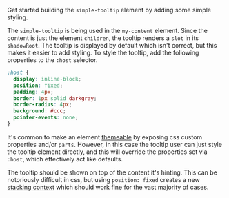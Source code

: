 Get started building the `simple-tooltip` element by adding some simple styling.

The `simple-tooltip` is being used in the `my-content` element. Since the
content is just the element `children`, the tooltip renders a `slot`
in its `shadowRoot`. The tooltip is displayed by default which isn't correct,
but this makes it easier to add styling. To style the tooltip, add the
following properties to the `:host` selector.

```css
:host {
  display: inline-block;
  position: fixed;
  padding: 4px;
  border: 1px solid darkgray;
  border-radius: 4px;
  background: #ccc;
  pointer-events: none;
}
```

It's common to make an element [themeable](https://lit.dev/docs/components/styles/?mods=gists#theming)
by exposing css custom properties and/or `parts`. However, in this case the
tooltip user can just style the tooltip element directly, and this will
override the properties set via `:host`, which effectively act like defaults.

The tooltip should be shown on top of the content it's hinting. This can
be notoriously difficult in css, but using `position: fixed`
creates a new [stacking context](https://developer.mozilla.org/en-US/docs/Web/CSS/CSS_Positioning/Understanding_z_index/The_stacking_context)
which should work fine for the vast majority of cases.
